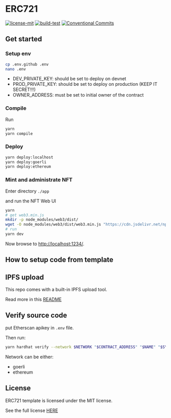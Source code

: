 # ERC721

[![license-mit](https://img.shields.io/badge/License-MIT-teal.svg)](https://opensource.org/license/mit/)
[![build-test](https://github.com/veeso-dev/erc721-template/actions/workflows/build-test.yml/badge.svg)](https://github.com/veeso-dev/erc721-template/actions/workflows/build-test.yml)
[![Conventional Commits](https://img.shields.io/badge/Conventional%20Commits-1.0.0-%23FE5196?logo=conventionalcommits&logoColor=white)](https://conventionalcommits.org)

## Get started

### Setup env

```sh
cp .env.github .env
nano .env
```

- DEV_PRIVATE_KEY: should be set to deploy on devnet
- PROD_PRIVATE_KEY: should be set to deploy on production (KEEP IT SECRET!!!)
- OWNER_ADDRESS: must be set to initial owner of the contract

### Compile

Run

```sh
yarn
yarn compile
```

### Deploy

```sh
yarn deploy:localhost
yarn deploy:goerli
yarn deploy:ethereum
```

### Mint and administrate NFT

Enter directory `./app`

and run the NFT Web UI

```sh
yarn
# get web3.min.js
mkdir -p node_modules/web3/dist/
wget -O node_modules/web3/dist/web3.min.js "https://cdn.jsdelivr.net/npm/web3@latest/dist/web3.min.js"
# run
yarn dev
```

Now browse to <http://localhost:1234/>.

## How to setup code from template

## IPFS upload

This repo comes with a built-in IPFS upload tool.

Read more in this [README](./tools/ipfs-upload/README.md)

## Verify source code

put Etherscan apikey in `.env` file.

Then run:

```sh
yarn hardhat verify --network $NETWORK "$CONTRACT_ADDRESS" "$NAME" "$SYMBOL" "$OWNER_ADDRESS"
```

Network can be either:

- goerli
- ethereum

## License

ERC721 template is licensed under the MIT license.

See the full license [HERE](./LICENSE)
